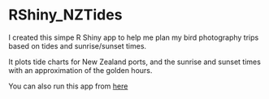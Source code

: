 # RShiny_NZTides

I created this simpe R Shiny app to help me plan my bird photography trips based on tides and sunrise/sunset times.  

It plots tide charts for New Zealand ports, and the sunrise and sunset times with an approximation of the golden hours.

You can also run this app from [here](https://bluepanda.shinyapps.io/nztides/)
